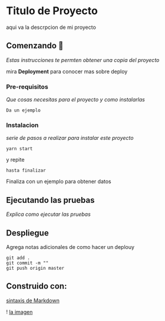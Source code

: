 # Titulo de Proyecto
aqui va la descrpcion de mi proyecto

## Comenzando 🚀

_Estas instrucciones te permten obtener una copia del proyecto_

mira **Deployment** para conocer mas sobre deploy

### Pre-requisitos 
_Que cosas necesitas para el proyecto y como instalarlas_

```
Da un ejemplo
```

### Instalacion 

_serie de pasos a realizar para instalar este proyecto_

```
yarn start
```
y repite 

```
hasta finalizar
```

Finaliza con un ejemplo para obtener datos

## Ejecutando las pruebas

_Explica como ejecutar las pruebas_

## Despliegue

Agrega notas adicionales de como hacer un deplouy

```
git add . 
git commit -m ""
git push origin master
```
## Construido con:

[sintaxis de Markdown](https://markdown.es/sintaxis-markdown/)

! [la imagen](https://img.lavoz.com.ar/sites/default/files/styles/landscape_1170_658/public/nota_periodistica/playa_del_carmen_1574446161.jpg)
